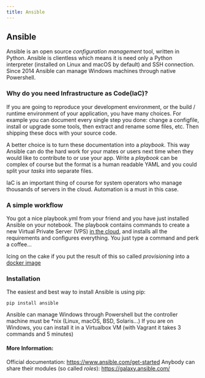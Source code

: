 ```yaml
---
title: Ansible
---
```

## Ansible

Ansible is an open source _configuration management_ tool, written in Python. Ansible is clientless which means it is need only a Python interpreter (installed on Linux and macOS by default) and SSH connection. Since 2014 Ansible can manage Windows machines through native Powershell.

### Why do you need Infrastructure as Code(IaC)?

If you are going to reproduce your development environment, or the build / runtime environment of your application, you have many choices. For example you can document every single step you done: change a configfile, install or upgrade some tools, then extract and rename some files, etc. Then shipping these docs with your source code.

A better choice is to turn these documentation into a _playbook_. This way Ansible can do the hard work for your mates or users next time when they would like to contribute to or use your app. Write a _playbook_ can be complex of course but the format is a human readable YAML and you could split your _tasks_ into separate files.

IaC is an important thing of course for system operators who manage thousands of servers in the cloud. Automation is a must in this case.

### A simple workflow

You got a nice playbook.yml from your friend and you have just installed Ansible on your notebook. The playbook contains commands to create a new Virtual Private Server (VPS) [in the cloud](https://www.ansible.com/cloud), and installs all the requirements and configures everything. You just type a command and perk a coffee...

Icing on the cake if you put the result of this so called _provisioning_ into a [docker image](https://guide.freecodecamp.org/devops/docker)

### Installation

The easiest and best way to install Ansible is using pip:

`pip install ansible`

Ansible can manage Windows through Powershell but the controller machine must be *nix (Linux, macOS, BSD, Solaris...)
If you are on Windows, you can install it in a Virtualbox VM (with Vagrant it takes 3 commands and 5 minutes)


#### More Information:
<!-- Please add any articles you think might be helpful to read before writing the article -->
Official documentation: https://www.ansible.com/get-started
Anybody can share their modules (so called _roles_): https://galaxy.ansible.com/
